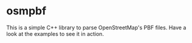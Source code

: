 osmpbf
======
This is a simple C++ library to parse OpenStreetMap's PBF files. Have a look at the examples to see it in action.
